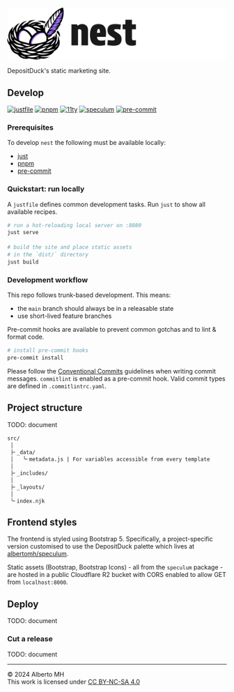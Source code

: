 <!-- markdownlint-disable MD041 -->
![DepositDuck nest logo](nest.svg "DepositDuck nest")

DepositDuck's static marketing site.

## Develop

[![justfile](https://img.shields.io/badge/🤖_justfile-EFF1F3)](https://github.com/casey/just)
[![pnpm](https://img.shields.io/badge/pnpm-4e4e4e?logo=pnpm&logoColor=f69220)](https://sass-lang.com/dart-sass/)
[![11ty](https://img.shields.io/badge/static-ffffff?logo=eleventy&logoColor=222222)](https://github.com/11ty/eleventy/)
[![speculum](https://img.shields.io/badge/speculum-9f71ff?logo=apache&logoColor=ffffff)](https://github.com/albertomh/speculum/)
[![pre-commit](https://img.shields.io/badge/pre--commit-FAB040?logo=pre-commit&logoColor=1f2d23)](https://github.com/pre-commit/pre-commit)

### Prerequisites

To develop `nest` the following must be available locally:

- [just](https://github.com/casey/just)
- [pnpm](https://pnpm.io/installation)
- [pre-commit](https://pre-commit.com/)

### Quickstart: run locally

A `justfile` defines common development tasks. Run `just` to show all available recipes.

```sh
# run a hot-reloading local server on :8080
just serve

# build the site and place static assets
# in the `dist/` directory
just build
```

### Development workflow

This repo follows trunk-based development. This means:

- the `main` branch should always be in a releasable state
- use short-lived feature branches

Pre-commit hooks are available to prevent common gotchas and to lint & format code.

```sh
# install pre-commit hooks
pre-commit install
```

Please follow the [Conventional Commits](https://www.conventionalcommits.org/en/v1.0.0/)
guidelines when writing commit messages.
`commitlint` is enabled as a pre-commit hook. Valid commit types are defined in `.commitlintrc.yaml`.

## Project structure

TODO: document

```text
src/
 │
 ├╴_data/
 │   ╰╴metadata.js | For variables accessible from every template
 │
 ├╴_includes/
 │
 ├╴_layouts/
 │
 ╰╴index.njk
```

## Frontend styles

The frontend is styled using Bootstrap 5. Specifically, a project-specific version
customised to use the DepositDuck palette which lives at [albertomh/speculum](https://github.com/albertomh/speculum).

Static assets (Bootstrap, Bootstrap Icons) - all from the `speculum` package - are hosted
in a public Cloudflare R2 bucket with CORS enabled to allow GET from `localhost:8000`.

## Deploy

TODO: document

### Cut a release

TODO: document

---

&copy; 2024 Alberto MH  
This work is licensed under [CC BY-NC-SA 4.0](https://creativecommons.org/licenses/by-nc-sa/4.0/)
